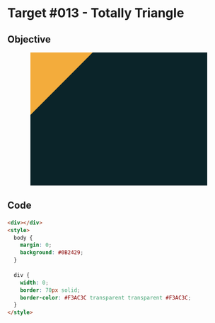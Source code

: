 # Target #013 - Totally Triangle

## Objective

<div align="center">

![Target #013 - Totally Triangle](./.github/images/013.png)

</div>

## Code

```html
<div></div>
<style>
  body {
    margin: 0;
    background: #0B2429;
  }

  div {
    width: 0;
    border: 70px solid;
	border-color: #F3AC3C transparent transparent #F3AC3C;
  }
</style>
```
